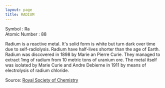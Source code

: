 ```yaml
---
layout: page
title: RADIUM
---
```


Symbol : Ra  
Atomic Number : 88

Radium is a reactive metal. It's solid form is white but turn dark over time due to self-radiolysis. Radium have half-lives shorter than the age of Earth. 
Radium was discovered in 1898 by Marie an Pierre Curie. They managed to extract 1mg of radium from 10 metric tons of uranium ore. The metal itself was isolated
by Marie Curie and Andre Debierne in 1911 by means of electrolysis of radium chloride.

Source: [Royal Society of Chemistry](https://www.rsc.org/periodic-table/element/88/radium)
